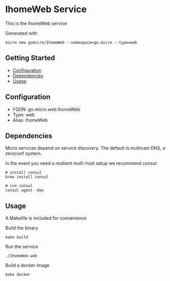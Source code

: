 # IhomeWeb Service

This is the IhomeWeb service

Generated with

```
micro new gomicro/IhomeWeb --namespace=go.micro --type=web
```

## Getting Started

- [Configuration](#configuration)
- [Dependencies](#dependencies)
- [Usage](#usage)

## Configuration

- FQDN: go.micro.web.IhomeWeb
- Type: web
- Alias: IhomeWeb

## Dependencies

Micro services depend on service discovery. The default is multicast DNS, a zeroconf system.

In the event you need a resilient multi-host setup we recommend consul.

```
# install consul
brew install consul

# run consul
consul agent -dev
```

## Usage

A Makefile is included for convenience

Build the binary

```
make build
```

Run the service
```
./IhomeWeb-web
```

Build a docker image
```
make docker
```